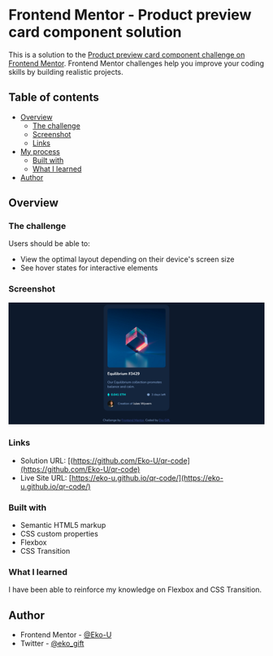 # Frontend Mentor - Product preview card component solution

This is a solution to the [Product preview card component challenge on Frontend Mentor](https://www.frontendmentor.io/challenges/product-preview-card-component-GO7UmttRfa). Frontend Mentor challenges help you improve your coding skills by building realistic projects. 

## Table of contents

- [Overview](#overview)
  - [The challenge](#the-challenge)
  - [Screenshot](#screenshot)
  - [Links](#links)
- [My process](#my-process)
  - [Built with](#built-with)
  - [What I learned](#what-i-learned)
- [Author](#author)

## Overview

### The challenge

Users should be able to:

- View the optimal layout depending on their device's screen size
- See hover states for interactive elements

### Screenshot

![](./images/screenshot.png)

### Links

- Solution URL: [(https://github.com/Eko-U/qr-code](https://github.com/Eko-U/qr-code)
- Live Site URL: [https://eko-u.github.io/qr-code/](https://eko-u.github.io/qr-code/)

### Built with

- Semantic HTML5 markup
- CSS custom properties
- Flexbox
- CSS Transition

### What I learned
I have been able to reinforce my knowledge on Flexbox and CSS Transition.

## Author

- Frontend Mentor - [@Eko-U](https://www.frontendmentor.io/profile/Eko-U)
- Twitter - [@eko_gift](https://www.twitter.com/eko_gift)
